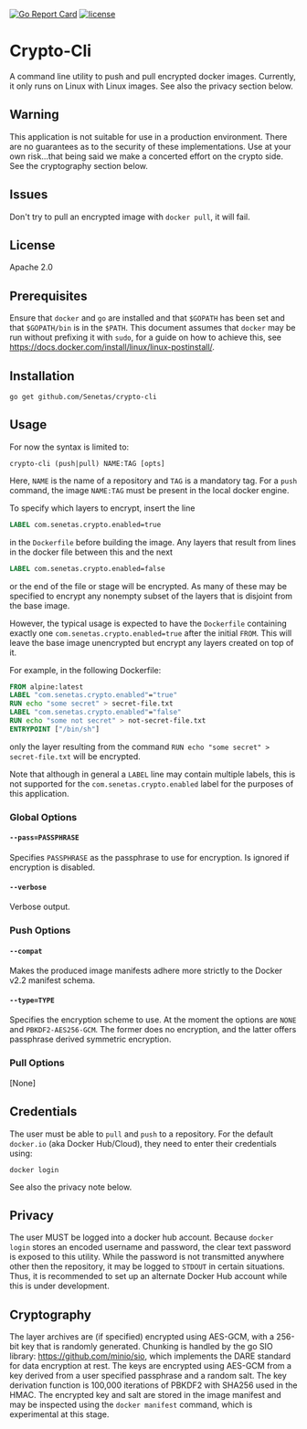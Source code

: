 [![Go Report Card](https://goreportcard.com/badge/github.com/Senetas/crypto-cli)](https://goreportcard.com/report/github.com/Senetas/crypto-cli)
[![license](https://img.shields.io/badge/license-Apache-blue.svg?style=flat)](https://raw.githubusercontent.com/Senetas/crypto-cli/master/LICENSE)

# Crypto-Cli

A command line utility to push and pull encrypted docker images. Currently, it only runs on Linux with Linux images. See also the privacy section below.

## Warning
This application is not suitable for use in a production environment. There are no guarantees as to the security of these implementations. Use at your own risk...that being said we make a concerted effort on the crypto side. See the cryptography section below.

## Issues
Don't try to pull an encrypted image with `docker pull`, it will fail.

## License
Apache 2.0

## Prerequisites
Ensure that `docker` and `go` are installed and that `$GOPATH` has been set and that `$GOPATH/bin` is in the `$PATH`.
This document assumes that `docker` may be run without prefixing it with `sudo`, for a guide on how to achieve this, see <https://docs.docker.com/install/linux/linux-postinstall/>.

## Installation
```console
go get github.com/Senetas/crypto-cli
```

## Usage
For now the syntax is limited to:
```console
crypto-cli (push|pull) NAME:TAG [opts]
```
Here, `NAME` is the name of a repository and `TAG` is a mandatory tag. For a `push` command, the image `NAME:TAG` must be present in the local docker engine.

To specify which layers to encrypt, insert the line
```Dockerfile
LABEL com.senetas.crypto.enabled=true
```
in the `Dockerfile` before building the image.
Any layers that result from lines in the docker file between this and the next
```Dockerfile
LABEL com.senetas.crypto.enabled=false
```
or the end of the file or stage will be encrypted.
As many of these may be specified to encrypt any nonempty subset of the layers that is disjoint from the base image.

However, the typical usage is expected to have the `Dockerfile` containing exactly one `com.senetas.crypto.enabled=true` after the initial `FROM`.
This will leave the base image unencrypted but encrypt any layers created on top of it.

For example, in the following Dockerfile:
```Dockerfile
FROM alpine:latest
LABEL "com.senetas.crypto.enabled"="true"
RUN echo "some secret" > secret-file.txt
LABEL "com.senetas.crypto.enabled"="false"
RUN echo "some not secret" > not-secret-file.txt
ENTRYPOINT ["/bin/sh"]
```
only the layer resulting from the command `RUN echo "some secret" > secret-file.txt` will be encrypted.

Note that although in general a `LABEL` line may contain multiple labels, this is not supported for the `com.senetas.crypto.enabled` label for the purposes of this application.

### Global Options

#### `--pass=PASSPHRASE`
Specifies `PASSPHRASE` as the passphrase to use for encryption. Is ignored if encryption is disabled.

#### `--verbose`
Verbose output.

### Push Options

#### `--compat`
Makes the produced image manifests adhere more strictly to the Docker v2.2 manifest schema.

#### `--type=TYPE`
Specifies the encryption scheme to use. At the moment the options are `NONE` and `PBKDF2-AES256-GCM`.
The former does no encryption, and the latter offers passphrase derived symmetric encryption.

### Pull Options
[None]

## Credentials
The user must be able to `pull` and `push` to a repository.
For the default `docker.io` (aka Docker Hub/Cloud), they need to enter their credentials using:
```console
docker login
```
See also the privacy note below.

## Privacy
The user MUST be logged into a docker hub account. Because `docker login` stores an encoded username and password, the clear text password is exposed to this utility. While the password is not transmitted anywhere other then the repository, it may be logged to `STDOUT` in certain situations. Thus, it is recommended to set up an alternate Docker Hub account while this is under development.

## Cryptography
The layer archives are (if specified) encrypted using AES-GCM, with a 256-bit key that is randomly generated.
Chunking is handled by the go SIO library: <https://github.com/minio/sio>, which implements the DARE standard for data encryption at rest.
The keys are encrypted using AES-GCM from a key derived from a user specified passphrase and a random salt.
The key derivation function is 100,000 iterations of PBKDF2 with SHA256 used in the HMAC.
The encrypted key and salt are stored in the image manifest and may be inspected using the `docker manifest` command, which is experimental at this stage.
